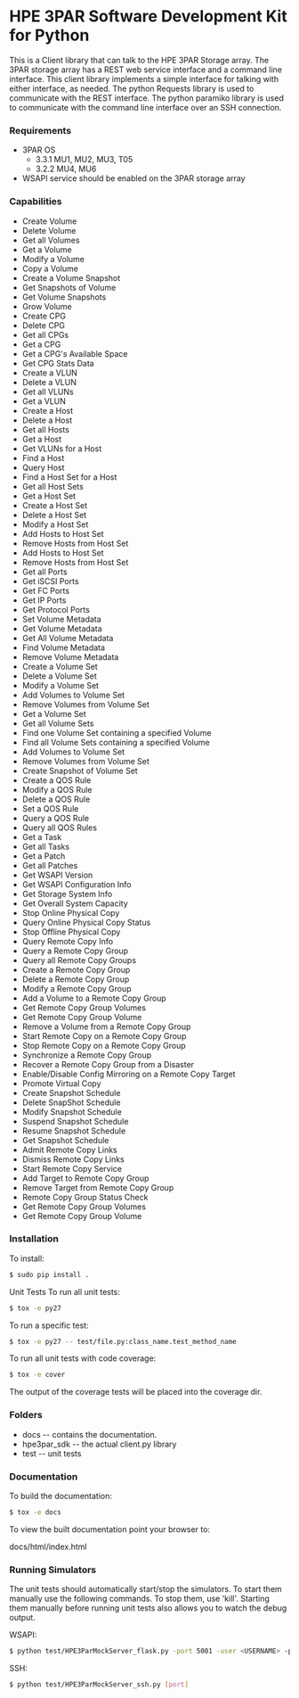 # HPE 3PAR Software Development Kit for Python

This is a Client library that can talk to the HPE 3PAR Storage array. The 3PAR storage array has a REST web service interface and a command line interface. This client library implements a simple interface for talking with either interface, as needed. The python Requests library is used to communicate with the REST interface. The python paramiko library is used to communicate with the command line interface over an SSH connection.

### Requirements
* 3PAR OS
  * 3.3.1 MU1, MU2, MU3, T05
  * 3.2.2 MU4, MU6
* WSAPI service should be enabled on the 3PAR storage array

### Capabilities
* Create Volume
* Delete Volume
* Get all Volumes
* Get a Volume
* Modify a Volume
* Copy a Volume
* Create a Volume Snapshot
* Get Snapshots of Volume
* Get Volume Snapshots
* Grow Volume
* Create CPG
* Delete CPG
* Get all CPGs
* Get a CPG
* Get a CPG's Available Space
* Get CPG Stats Data
* Create a VLUN
* Delete a VLUN
* Get all VLUNs
* Get a VLUN
* Create a Host
* Delete a Host
* Get all Hosts
* Get a Host
* Get VLUNs for a Host
* Find a Host
* Query Host
* Find a Host Set for a Host
* Get all Host Sets
* Get a Host Set
* Create a Host Set
* Delete a Host Set
* Modify a Host Set
* Add Hosts to Host Set
* Remove Hosts from Host Set
* Add Hosts to Host Set
* Remove Hosts from Host Set
* Get all Ports
* Get iSCSI Ports
* Get FC Ports
* Get IP Ports
* Get Protocol Ports
* Set Volume Metadata
* Get Volume Metadata
* Get All Volume Metadata
* Find Volume Metadata
* Remove Volume Metadata
* Create a Volume Set
* Delete a Volume Set
* Modify a Volume Set
* Add Volumes to Volume Set
* Remove Volumes from Volume Set
* Get a Volume Set
* Get all Volume Sets
* Find one Volume Set containing a specified Volume
* Find all Volume Sets containing a specified Volume
* Add Volumes to Volume Set
* Remove Volumes from Volume Set
* Create Snapshot of Volume Set
* Create a QOS Rule
* Modify a QOS Rule
* Delete a QOS Rule
* Set a QOS Rule
* Query a QOS Rule
* Query all QOS Rules
* Get a Task
* Get all Tasks
* Get a Patch
* Get all Patches
* Get WSAPI Version
* Get WSAPI Configuration Info
* Get Storage System Info
* Get Overall System Capacity
* Stop Online Physical Copy
* Query Online Physical Copy Status
* Stop Offline Physical Copy
* Query Remote Copy Info
* Query a Remote Copy Group
* Query all Remote Copy Groups
* Create a Remote Copy Group
* Delete a Remote Copy Group
* Modify a Remote Copy Group
* Add a Volume to a Remote Copy Group
* Get Remote Copy Group Volumes
* Get Remote Copy Group Volume
* Remove a Volume from a Remote Copy Group
* Start Remote Copy on a Remote Copy Group
* Stop Remote Copy on a Remote Copy Group
* Synchronize a Remote Copy Group
* Recover a Remote Copy Group from a Disaster
* Enable/Disable Config Mirroring on a Remote Copy Target
* Promote Virtual Copy
* Create Snapshot Schedule
* Delete SnapShot Schedule
* Modify Snapshot Schedule
* Suspend Snapshot Schedule
* Resume Snapshot Schedule
* Get Snapshot Schedule
* Admit Remote Copy Links
* Dismiss Remote Copy Links
* Start Remote Copy Service
* Add Target to Remote Copy Group
* Remove Target from Remote Copy Group
* Remote Copy Group Status Check
* Get Remote Copy Group Volumes
* Get Remote Copy Group Volume

### Installation
 To install:
```bash
$ sudo pip install .
```
Unit Tests
To run all unit tests:
```bash
$ tox -e py27
```
To run a specific test:
```bash
$ tox -e py27 -- test/file.py:class_name.test_method_name
```
To run all unit tests with code coverage:
```bash
$ tox -e cover
```
The output of the coverage tests will be placed into the coverage dir.

### Folders
* docs -- contains the documentation.
* hpe3par_sdk -- the actual client.py library
* test -- unit tests
### Documentation
To build the documentation:
```bash
$ tox -e docs
```
To view the built documentation point your browser to:

docs/html/index.html
### Running Simulators
The unit tests should automatically start/stop the simulators. To start them manually use the following commands. To stop them, use 'kill'. Starting them manually before running unit tests also allows you to watch the debug output.

WSAPI:
```bash
$ python test/HPE3ParMockServer_flask.py -port 5001 -user <USERNAME> -password <PASSWORD> -debug
```
SSH:
```bash
$ python test/HPE3ParMockServer_ssh.py [port]
```
